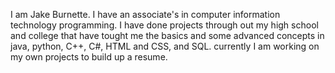I am Jake Burnette. 
I have an associate's in computer information technology programming. 
I have done projects through out my high school and college that have tought me the basics and some advanced concepts in java, python, C++, C#, HTML and CSS, and SQL.
currently I am working on my own projects to build up a resume.
